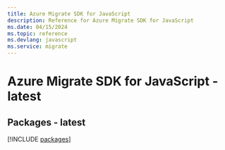 ```yaml
---
title: Azure Migrate SDK for JavaScript
description: Reference for Azure Migrate SDK for JavaScript
ms.date: 04/15/2024
ms.topic: reference
ms.devlang: javascript
ms.service: migrate
---
```

# Azure Migrate SDK for JavaScript - latest
## Packages - latest
[!INCLUDE [packages](migrate-index.md)]